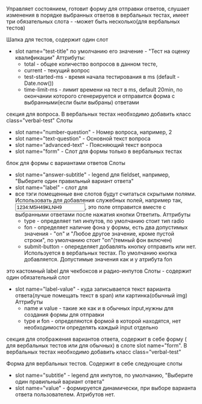 <test-page> Управляет состоянием, готовит форму для отправки ответов, слушает изменения в порядке выбранных ответов в вербальных тестах,
имеет три обязательных слота -
<test-header>
<question-section> -может быть несколько(для вербальных тестов)
<answer-section>

<test-header> Шапка для тестов, содержит один слот

- slot name="test-title" по умолчанию его значение -
  "Тест на оценку квалификации"
  Аттрибуты:
  - total - общее количество вопросов в данном тесте,
  - current - текущий вопрос
  - test-started-ms - время начала тестирования в ms (default - Date.now())
  - time-limit-ms - лимит времени на тест в ms, default 20min,
    по окончании которого сгенерируется и отправится форма с
    выбранными(если были выбраны) ответами

<question-section> секция для вопроса. В вербальных тестах необходимо добавить класс class="verbal-test"
Слоты

- slot name="number-question" - Номер вопроса, например, 2
- slot name="text-question" - Основной текст вопроса
- slot name="advanced-text" - Поясняющий текст вопроса
- slot name="form" - Слот для формы только в вербальных тестах

<answer-form> блок для формы с вариантами ответов
Слоты

- slot name="answer-subtitle" - legend для fieldset, например,
  "Выберите один правильный вариант ответа"
- slot name="label" - слот для <answer-label>
- все тэги помещенные вне слотов будут считаться скрытыми полями. Использовать для добавления служебных полей, например так,
  <input name="crsfr" value="1234:M5H49KLNH9">, это поле отправится вместе с выбранными ответами после нажатия кнопки Ответить.
  Аттрибуты
  - type - определяет тип инпутов, по умолчанию стоит тип radio
  - fon - определяет наличие фона у формы, есть два допустимых
    значения - "on" и "Любое другое значение, кроме пустой строки", по умолчанию стоит "on"(темный фон включен)
  - submit-button - опеределяет добавлять кнопку отправить или
    нет. Используется в вербальных тестах. По умолчанию кнопка добавляется. Допустимые значения как и у атрибута fon

<answer-label> это кастомный label для чекбоксов и радио-инпутов
Слоты - содержит один обязательный слот

- slot name="label-value" -
  куда записывается текст варианта ответа(лучше помещать текст в span) или картинка(обычный img)
  Аттрибуты
  - name и value - такие же как и в обычных input,нужны для
    создания формы для отправки
  - type и fon - определяются формой в которой находятся,
    нет необходимости определять каждый input отдельно

<answer-section> секция для отображения вариантов ответа, содержит в себе форму (<verbal-form> для вербальных тестов или <answer-form> для обычных) в слоте slot name="form". В вербальных тестах необходимо добавить класс class="verbal-test"

<verbal-form> Форма для вербальных тестов. Содержит в себе следующие слоты

- slot name="subtitle" - legend для инпутов, по умолчанию,
  "Выберите один правильный вариант ответа"
- slot name="value" - формируется динамически, при выборе варианта
  ответа пользователем.
  Атрибутов нет.
